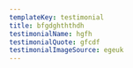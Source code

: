 ```yaml
---
templateKey: testimonial
title: bfgdghththdh
testimonialName: hgfh
testimonialQuote: gfcdf
testimonialImageSource: egeuk
---
```


